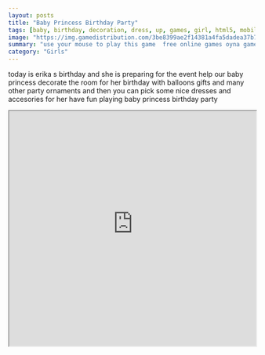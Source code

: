 ```yaml
---
layout: posts
title: "Baby Princess Birthday Party"
tags: [baby, birthday, decoration, dress, up, games, girl, html5, mobile, princess, free, online, games, oyna, game, free, games, play, play, games]
image: "https://img.gamedistribution.com/3be8399ae2f14381a4fa5dadea37b7c7.jpg"
summary: "use your mouse to play this game  free online games oyna game free games play play games"
category: "Girls"
---
```


today is erika s birthday and she is preparing for the event help our baby princess decorate the room for her birthday with balloons gifts and many other party ornaments and then you can pick some nice dresses and accesories for her have fun playing baby princess birthday party

<iframe width="100%" height="480px;" src="https://html5.gamedistribution.com/3be8399ae2f14381a4fa5dadea37b7c7/"></iframe>